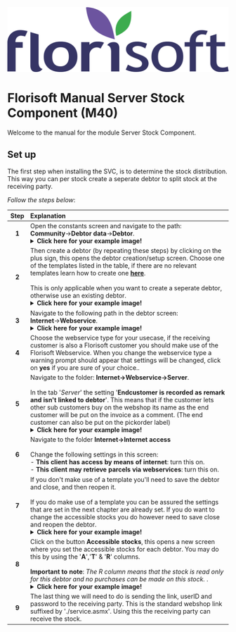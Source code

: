 <img src="../../fslogo.png">

# Florisoft Manual Server Stock Component (M40)

Welcome to the manual for the module Server Stock Component.

## Set up 

The first step when installing the SVC, is to determine the stock distribution. This way you can per stock create a seperate debtor to split stock at the receiving party.

*Follow the steps below*:

|Step|Explanation|
|:-:|:--|
|**1**|Open the constants screen and navigate to the path:<br> **Community**→**Debtor data**→**Debtor**.<details><summary><b>Click here for your example image!</b></summary><img src=".Server voorraad component EN/media/image5.png"></details>|
|**2**|Then create a debtor (by repeating these steps) by clicking on the plus sign, this opens the debtor creation/setup screen. Choose one of the templates listed in the table, if there are no relevant templates learn how to create one **[here](#making-a-debtor-template)**.<br><br>This is only applicable when you want to create a seperate debtor, otherwise use an existing debtor.<details><summary><b>Click here for your example image!</b></summary><img src=".Server voorraad component EN/media/image6.png"></details>|
|**3**|Navigate to the following path in the debtor screen:<br>**Internet**→**Webservice**.<details><summary><b>Click here for your example image!</b></summary><img src=".Server voorraad component EN/media/image7.png"></details>|
|**4**|Choose the webservice type for your usecase, if the receiving customer is also a Florisoft customer you should make use of the Florisoft Webservice. When you change the webservice type a warning prompt should appear that settings will be changed, click on **yes** if you are sure of your choice..|
|**5**|Navigate to the folder: **Internet→Webservice→Server**.<br><br>In the tab '*Server*' the setting '**Endcustomer is recorded as remark and isn't linked to debtor**'. This means that if the customer lets other sub customers buy on the webshop its name as the end customer will be put on the invoice as a comment. (The end customer can also be put on the pickorder label)<details><summary><b>Click here for your example image!</b></summary><img src=".Server voorraad component EN/media/image8.png"></details>|
|**6**|Navigate to the folder **Internet→Internet access**<br><br>Change the following settings in this screen:<br>- **This client has access by means of internet**: turn this on.<br>- **This client may retrieve parcels via webservices**: turn this on.|
|**7**|If you don't make use of a template you'll need to save the debtor and close, and then reopen it.<br><br>If you do make use of a template you can be assured the settings that are set in the next chapter are already set. If you do want to change the accessible stocks you do however need to save close and reopen the debtor.<details><summary><b>Click here for your example image!</b></summary><img src=".Server voorraad component EN/media/image9.png"></details>|
|**8**|Click on the button **Accessible stocks**, this opens a new screen where you set the accessible stocks for each debtor. You may do this by using the '**A**','**T**' & '**R**' columns.<br><br>**Important to note**: *The R column means that the stock is read only for this debtor and no purchases can be made on this stock.* .<details><summary><b>Click here for your example image!</b></summary><img src=".Server voorraad component EN/media/image10.png"></details>|
|**9**|The last thing we will need to do is sending the link, userID and password to the receiving party. This is the standard webshop link suffixed by './service.asmx'. Using this the receiving party can receive the stock.|